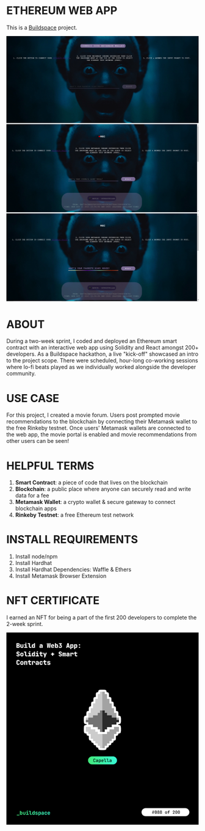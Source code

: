 # ETHEREUM WEB APP

This is a [Buildspace](https://buildspace.so/) project.

![Movie App](ethereum_app.png)
![Movie App](ethereum_app_2.png)
![Movie App](ethereum_app_3.png)


# ABOUT

During a two-week sprint, I coded and deployed an Ethereum smart contract with an interactive web app using Solidity and React amongst 200+ developers. As a Buildspace hackathon, a live "kick-off" showcased an intro to the project scope. There were scheduled, hour-long co-working sessions where lo-fi beats played as we individually worked alongside the developer community.

# USE CASE

For this project, I created a movie forum. Users post prompted movie recommendations to the blockchain by connecting their Metamask wallet to the free Rinkeby testnet. Once users' Metamask wallets are connected to the web app, the movie portal is enabled and movie recommendations from other users can be seen!

# HELPFUL TERMS
1. __Smart Contract__: a piece of code that lives on the blockchain
2. __Blockchain__: a public place where anyone can securely read and write data for a fee
3. __Metamask Wallet__: a crypto wallet & secure gateway to connect blockchain apps
4. __Rinkeby Testnet__: a free Ethereum test network

# INSTALL REQUIREMENTS

1. Install node/npm
2. Install Hardhat
3. Install Hardhat Dependencies: Waffle & Ethers
4. Install Metamask Browser Extension

# NFT CERTIFICATE

I earned an NFT for being a part of the first 200 developers to complete the 2-week sprint.

![Movie App](SolidityNFT.png)
